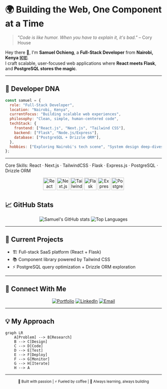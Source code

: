 # 🌍 Building the Web, One Component at a Time  

> *"Code is like humor. When you have to explain it, it's bad."* – Cory House  

Hey there 👋, I'm **Samuel Ochieng**, a **Full-Stack Developer** from **Nairobi, Kenya 🇰🇪**.  
I craft scalable, user-focused web applications where **React meets Flask**, and **PostgreSQL stores the magic**.  

---

## 🧠 Developer DNA  

```javascript
const samuel = {
  role: "Full-Stack Developer",
  location: "Nairobi, Kenya",
  currentFocus: "Building scalable web experiences",
  philosophy: "Clean, simple, human-centered code",
  techStack: {
    frontend: ["React.js", "Next.js", "Tailwind CSS"],
    backend: ["Flask", "Node.js/Express"],
    database: ["PostgreSQL + Drizzle ORM"],
  },
  hobbies: ["Exploring Nairobi's tech scene", "System design deep-dives", "Side-project tinkering"]
};
````

---

Core Skills:
React · Next.js · TailwindCSS · Flask · Express.js · PostgreSQL · Drizzle ORM

<div align="center"> <img src="https://cdn.jsdelivr.net/gh/devicons/devicon/icons/react/react-original.svg" alt="React" width="40" height="40"/> <img src="https://cdn.jsdelivr.net/gh/devicons/devicon/icons/nextjs/nextjs-original.svg" alt="Next.js" width="40" height="40"/> <img src="https://cdn.jsdelivr.net/gh/devicons/devicon/icons/tailwindcss/tailwindcss-plain.svg" alt="TailwindCSS" width="40" height="40"/> <img src="https://cdn.jsdelivr.net/gh/devicons/devicon/icons/flask/flask-original.svg" alt="Flask" width="40" height="40"/> <img src="https://cdn.jsdelivr.net/gh/devicons/devicon/icons/express/express-original.svg" alt="Express" width="40" height="40"/> <img src="https://cdn.jsdelivr.net/gh/devicons/devicon/icons/postgresql/postgresql-original.svg" alt="PostgreSQL" width="40" height="40"/> </div>

## 📈 GitHub Stats

<div align="center">

![Samuel's GitHub stats](https://github-readme-stats.vercel.app/api?username=SamuelYannick\&show_icons=true\&theme=tokyonight)
![Top Languages](https://github-readme-stats.vercel.app/api/top-langs/?username=SamuelYannick\&layout=compact\&theme=tokyonight)

</div>

---

## 🚀 Current Projects

* 🏗️ Full-stack SaaS platform (React + Flask)
* 📚 Component library powered by Tailwind CSS
* ⚡ PostgreSQL query optimization + Drizzle ORM exploration

---

## 🌟 Connect With Me

<div align="center">

[![Portfolio](https://img.shields.io/badge/🌐_Portfolio-FF5722?style=for-the-badge\&logo=google-chrome\&logoColor=white)](https://portfol-io)
[![LinkedIn](https://img.shields.io/badge/💼_LinkedIn-0077B5?style=for-the-badge\&logo=linkedin\&logoColor=white)](https://linkedin-url)
[![Email](https://img.shields.io/badge/📧_Email-D14836?style=for-the-badge\&logo=gmail\&logoColor=white)](mailto:o.samuelyannick@gmail.com)

</div>

---

## 💡 My Approach

```mermaid
graph LR
    A[Problem] --> B[Research]
    B --> C[Design]
    C --> D[Code]
    D --> E[Test]
    E --> F[Deploy]
    F --> G[Monitor]
    G --> H[Iterate]
    H --> A
```

---

<div align="center">
<sub>🚀 Built with passion | ⚡ Fueled by coffee | 🌟 Always learning, always building</sub>
</div>
